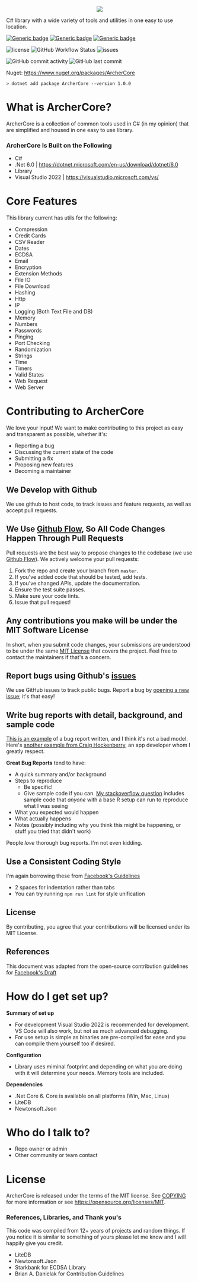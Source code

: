 <p align="center">
  <img src="https://github.com/mathis1337/ArcherCore/assets/20599614/bd62777b-ea9e-4dee-9978-998a7877a445" />
</p>

C# library with a wide variety of tools and utilities in one easy to use location.

[![Generic badge](https://img.shields.io/badge/IDE-VS2022-blue.svg)](https://shields.io/)
[![Generic badge](https://img.shields.io/badge/C%23-10%2E0-blue.svg)](https://shields.io/)
[![Generic badge](https://img.shields.io/badge/%2ENet%20Core-6%2E0-blue.svg)](https://shields.io/)

![license](https://img.shields.io/github/license/mathis1337/ArcherCore)
![GitHub Workflow Status](https://img.shields.io/github/actions/workflow/status/mathis1337/ArcherCore/dotnet.yml)
![issues](https://img.shields.io/github/issues/mathis1337/ArcherCore)

![GitHub commit activity](https://img.shields.io/github/commit-activity/m/mathis1337/ArcherCore)
![GitHub last commit](https://img.shields.io/github/last-commit/mathis1337/ArcherCore)

Nuget: https://www.nuget.org/packages/ArcherCore

`> dotnet add package ArcherCore --version 1.0.0`

# What is ArcherCore?
ArcherCore is a collection of common tools used in C# (in my opinion) that are simplified and housed in one easy to use library.

### ArcherCore Is Built on the Following ###

* C#
* .Net 6.0 | https://dotnet.microsoft.com/en-us/download/dotnet/6.0
* Library
* Visual Studio 2022 | https://visualstudio.microsoft.com/vs/

# Core Features

This library current has utils for the following:
- Compression
- Credit Cards
- CSV Reader
- Dates
- ECDSA
- Email
- Encryption
- Extension Methods
- File IO
- File Download
- Hashing
- Http
- IP
- Logging (Both Text File and DB)
- Memory
- Numbers
- Passwords
- Pinging
- Port Checking
- Randomization
- Strings
- Time
- Timers
- Valid States
- Web Request
- Web Server

# Contributing to ArcherCore
We love your input! We want to make contributing to this project as easy and transparent as possible, whether it's:

- Reporting a bug
- Discussing the current state of the code
- Submitting a fix
- Proposing new features
- Becoming a maintainer

## We Develop with Github
We use github to host code, to track issues and feature requests, as well as accept pull requests.

## We Use [Github Flow](https://guides.github.com/introduction/flow/index.html), So All Code Changes Happen Through Pull Requests
Pull requests are the best way to propose changes to the codebase (we use [Github Flow](https://guides.github.com/introduction/flow/index.html)). We actively welcome your pull requests:

1. Fork the repo and create your branch from `master`.
2. If you've added code that should be tested, add tests.
3. If you've changed APIs, update the documentation.
4. Ensure the test suite passes.
5. Make sure your code lints.
6. Issue that pull request!

## Any contributions you make will be under the MIT Software License
In short, when you submit code changes, your submissions are understood to be under the same [MIT License](http://choosealicense.com/licenses/mit/) that covers the project. Feel free to contact the maintainers if that's a concern.

## Report bugs using Github's [issues](https://github.com/briandk/transcriptase-atom/issues)
We use GitHub issues to track public bugs. Report a bug by [opening a new issue](); it's that easy!

## Write bug reports with detail, background, and sample code
[This is an example](http://stackoverflow.com/q/12488905/180626) of a bug report written, and I think it's not a bad model. Here's [another example from Craig Hockenberry](http://www.openradar.me/11905408), an app developer whom I greatly respect.

**Great Bug Reports** tend to have:

- A quick summary and/or background
- Steps to reproduce
  - Be specific!
  - Give sample code if you can. [My stackoverflow question](http://stackoverflow.com/q/12488905/180626) includes sample code that *anyone* with a base R setup can run to reproduce what I was seeing
- What you expected would happen
- What actually happens
- Notes (possibly including why you think this might be happening, or stuff you tried that didn't work)

People *love* thorough bug reports. I'm not even kidding.

## Use a Consistent Coding Style
I'm again borrowing these from [Facebook's Guidelines](https://github.com/facebook/draft-js/blob/a9316a723f9e918afde44dea68b5f9f39b7d9b00/CONTRIBUTING.md)

* 2 spaces for indentation rather than tabs
* You can try running `npm run lint` for style unification

## License
By contributing, you agree that your contributions will be licensed under its MIT License.

## References
This document was adapted from the open-source contribution guidelines for [Facebook's Draft](https://github.com/facebook/draft-js/blob/a9316a723f9e918afde44dea68b5f9f39b7d9b00/CONTRIBUTING.md)


# How do I get set up?

**Summary of set up**

- For development Visual Studio 2022 is recommended for development. VS Code will also work, but not as much advanced debugging.
- For use setup is simple as binaries are pre-compiled for ease and you can compile them yourself too if desired.

**Configuration**

- Library uses miminal footprint and depending on what you are doing with it will determine your needs. Memory tools are included.

**Dependencies**

- .Net Core 6. Core is available on all platforms (Win, Mac, Linux)
- LiteDB
- Newtonsoft.Json

# Who do I talk to? ###

* Repo owner or admin
* Other community or team contact

# License

ArcherCore is released under the terms of the MIT license. See [COPYING](COPYING) for more
information or see https://opensource.org/licenses/MIT.

### References, Libraries, and Thank you's ###
This code was compiled from 12+ years of projects and random things. If you notice it is similar to something of yours please let me know and I will happily give you credit.

* LiteDB 
* Newtonsoft.Json 
* Starkbank for ECDSA Library
* Brian A. Danielak for Contribution Guidelines

